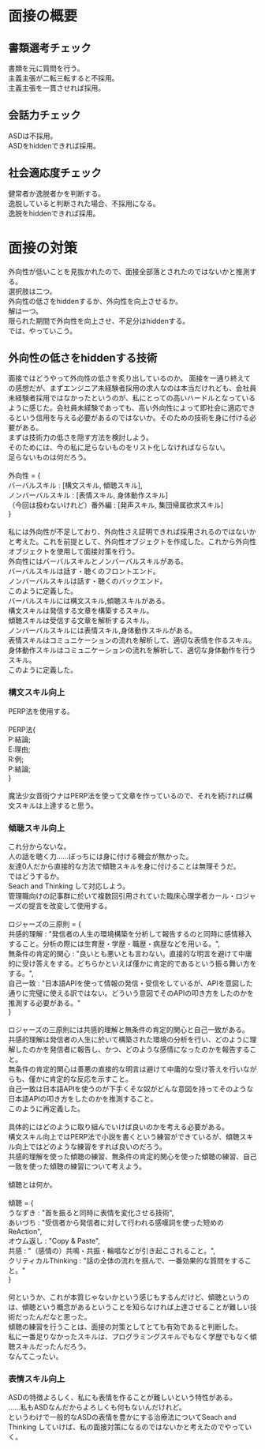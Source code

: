 # 面接の概要
## 書類選考チェック
書類を元に質問を行う。<br>
主義主張が二転三転すると不採用。<br>
主義主張を一貫させれば採用。<br>

## 会話力チェック
ASDは不採用。<br>
ASDをhiddenできれば採用。<br>

## 社会適応度チェック
健常者か逸脱者かを判断する。<br>
逸脱していると判断された場合、不採用になる。<br>
逸脱をhiddenできれば採用。<br>


# 面接の対策
外向性が低いことを見抜かれたので、面接全部落とされたのではないかと推測する。<br>
選択肢は二つ。<br>
外向性の低さをhiddenするか、外向性を向上させるか。<br>
解は一つ。<br>
限られた期間で外向性を向上させ、不足分はhiddenする。<br>
では、やっていこう。<br>


## 外向性の低さをhiddenする技術
面接ではどうやって外向性の低さを炙り出しているのか。
面接を一通り終えての感想だが、まずエンジニア未経験者採用の求人なのは本当だけれども、会社員未経験者採用ではなかったというのが、私にとっての高いハードルとなっているように感じた。会社員未経験であっても、高い外向性によって即社会に適応できるという信用を与える必要があるのではないか。そのための技術を身に付ける必要がある。<br>
まずは技術力の低さを隠す方法を検討しよう。<br>
そのためには、今の私に足らないものをリスト化しなければならない。<br>
足らないものは何だろう。<br>
<br>
外向性 = {<br>
    バーバルスキル : [構文スキル, 傾聴スキル],<br>
    ノンバーバルスキル : [表情スキル, 身体動作スキル]<br>
    （今回は扱わないけれど）番外編 : [発声スキル, 集団帰属欲求スキル]<br>
}<br>
<br>
私には外向性が不足しており、外向性さえ証明できれば採用されるのではないかと考えた。これを前提として、外向性オブジェクトを作成した。これから外向性オブジェクトを使用して面接対策を行う。<br>
外向性にはバーバルスキルとノンバーバルスキルがある。<br>
バーバルスキルは話す・聴くのフロントエンド。<br>
ノンバーバルスキルは話す・聴くのバックエンド。<br>
このように定義した。<br>
バーバルスキルには構文スキル,傾聴スキルがある。<br>
構文スキルは発信する文章を構築するスキル。<br>
傾聴スキルは受信する文章を解析するスキル。<br>
ノンバーバルスキルには表情スキル,身体動作スキルがある。<br>
表情スキルはコミュニケーションの流れを解析して、適切な表情を作るスキル。<br>
身体動作スキルはコミュニケーションの流れを解析して、適切な身体動作を行うスキル。<br>
このように定義した。<br>


### 構文スキル向上
PERP法を使用する。<br>
<br>
PERP法{<br>
    P:結論;<br>
    E:理由;<br>
    R:例;<br>
    P:結論;<br>
}<br>
<br>
魔法少女音街ウナはPERP法を使って文章を作っているので、それを続ければ構文スキルは上達すると思う。<br>


### 傾聴スキル向上
これ分からないな。<br>
人の話を聴く力……ぼっちには身に付ける機会が無かった。<br>
友達0人だから直接的な方法で傾聴スキルを身に付けることは無理そうだ。<br>
ではどうするか。<br>
Seach and Thinking して対応しよう。<br>
管理職向けの記事群に於いて複数回引用されていた臨床心理学者カール・ロジャーズの提言を改変して使用する。<br>
<br>
ロジャーズの三原則 = {<br>
    共感的理解 : "発信者の人生の環境構築を分析して報告するのと同時に感情移入すること。分析の際には生育歴・学歴・職歴・病歴などを用いる。",<br>
    無条件の肯定的関心 : "良いとも悪いとも言わない。直接的な明言を避けて中庸的に受け答えをする。どちらかといえば僅かに肯定的であるという振る舞い方をする。",<br>
    自己一致 : "日本語APIを使って情報の発信・受信をしているが、APIを意図した通りに完璧に使える訳ではない。どういう意図でそのAPIの叩き方をしたのかを推測する必要がある。"<br>
}<br>
<br>
ロジャーズの三原則には共感的理解と無条件の肯定的関心と自己一致がある。<br>
共感的理解は発信者の人生に於いて構築された環境の分析を行い、どのように理解したのかを発信者に報告し、かつ、どのような感情になったのかを報告すること。<br>
無条件の肯定的関心は善悪の直接的な明言は避けて中庸的な受け答えを行いながらも、僅かに肯定的な反応を示すこと。<br>
自己一致は日本語APIを使うのが下手くそな奴がどんな意図を持ってそのような日本語APIの叩き方をしたのかを推測すること。<br>
このように再定義した。<br>
<br>
具体的にはどのように取り組んでいけば良いのかを考える必要がある。<br>
構文スキル向上ではPERP法で小説を書くという練習ができているが、傾聴スキル向上ではどのような練習をすれば良いのだろう。<br>
共感的理解を使った傾聴の練習、無条件の肯定的関心を使った傾聴の練習、自己一致を使った傾聴の練習について考えよう。<br>
<br>
傾聴とは何か。<br>
<br>
傾聴 = {<br>
    うなずき : "首を振ると同時に表情を変化させる技術",<br>
    あいづち : "受信者から発信者に対して行われる感嘆詞を使った短めのReAction",<br>
    オウム返し : "Copy & Paste",<br>
    共感 : "（感情の）共鳴・共振・輪唱などが引き起こされること。",<br>
    クリティカルThinking : "話の全体の流れを掴んで、一番効果的な質問をすること。"<br>
}<br>
<br>
何というか、これが本質じゃないかという感じもするんだけど、傾聴というのは、傾聴という概念があるということを知らなければ上達させることが難しい技術だったんだなと思った。<br>
傾聴の練習を行うことは、面接の対策としてとても有効であると判断した。<br>
私に一番足りなかったスキルは、プログラミングスキルでもなく学歴でもなく傾聴スキルだったんだろう。<br>
なんてこったい。<br>


### 表情スキル向上
ASDの特徴よろしく、私にも表情を作ることが難しいという特性がある。<br>
……私もASDなんだからよろしくも何もないんだけれど。<br>
というわけで一般的なASDの表情を豊かにする治療法についてSeach and Thinking していけば、私の面接対策になるのではないかと考えたのでやっていく。<br>
<br>
